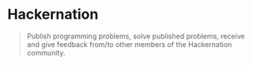 # Hackernation

> Publish programming problems, solve published problems, receive and
> give feedback from/to other members of the Hackernation community.
